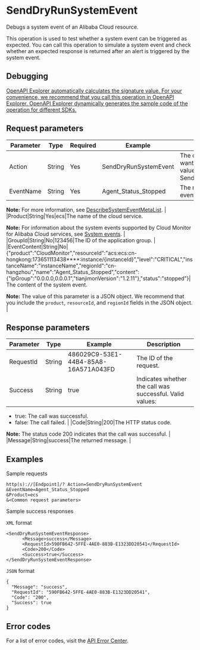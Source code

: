 # SendDryRunSystemEvent

Debugs a system event of an Alibaba Cloud resource.

This operation is used to test whether a system event can be triggered as expected. You can call this operation to simulate a system event and check whether an expected response is returned after an alert is triggered by the system event.

## Debugging

[OpenAPI Explorer automatically calculates the signature value. For your convenience, we recommend that you call this operation in OpenAPI Explorer. OpenAPI Explorer dynamically generates the sample code of the operation for different SDKs.](https://api.aliyun.com/#product=Cms&api=SendDryRunSystemEvent&type=RPC&version=2019-01-01)

## Request parameters

|Parameter|Type|Required|Example|Description|
|---------|----|--------|-------|-----------|
|Action|String|Yes|SendDryRunSystemEvent|The operation that you want to perform. Set the value to SendDryRunSystemEvent. |
|EventName|String|Yes|Agent\_Status\_Stopped|The name of the system event.

 **Note:** For more information, see [DescribeSystemEventMetaList](~~114972~~). |
|Product|String|Yes|ecs|The name of the cloud service.

 **Note:** For information about the system events supported by Cloud Monitor for Alibaba Cloud services, see [System events](~~167388~~). |
|GroupId|String|No|123456|The ID of the application group. |
|EventContent|String|No|\{"product":"CloudMonitor","resourceId":"acs:ecs:cn-hongkong:173651113438\*\*\*\*:instance/\{instanceId\}","level":"CRITICAL","instanceName":"instanceName","regionId":"cn-hangzhou","name":"Agent\_Status\_Stopped","content":\{"ipGroup":"0.0.0.0,0.0.0.1","tianjimonVersion":"1.2.11"\},"status":"stopped"\}|The content of the system event.

 **Note:** The value of this parameter is a JSON object. We recommend that you include the `product`, `resourceId`, and `regionId` fields in the JSON object. |

## Response parameters

|Parameter|Type|Example|Description|
|---------|----|-------|-----------|
|RequestId|String|486029C9-53E1-44B4-85A8-16A571A043FD|The ID of the request. |
|Success|String|true|Indicates whether the call was successful. Valid values:

 -   true: The call was successful.
-   false: The call failed. |
|Code|String|200|The HTTP status code.

 **Note:** The status code 200 indicates that the call was successful. |
|Message|String|success|The returned message. |

## Examples

Sample requests

```
http(s)://[Endpoint]/? Action=SendDryRunSystemEvent
&EventName=Agent_Status_Stopped
&Product=ecs
&<Common request parameters>
```

Sample success responses

`XML` format

```
<SendDryRunSystemEventResponse>
	  <Message>success</Message>
	  <RequestId>590FB642-5FFE-4AE0-883B-E1323DD20541</RequestId>
	  <Code>200</Code>
	  <Success>true</Success>
</SendDryRunSystemEventResponse>
```

`JSON` format

```
{
  "Message": "success",
  "RequestId": "590FB642-5FFE-4AE0-883B-E1323DD20541",
  "Code": "200",
  "Success": true
}
```

## Error codes

For a list of error codes, visit the [API Error Center](https://error-center.alibabacloud.com/status/product/Cms).

